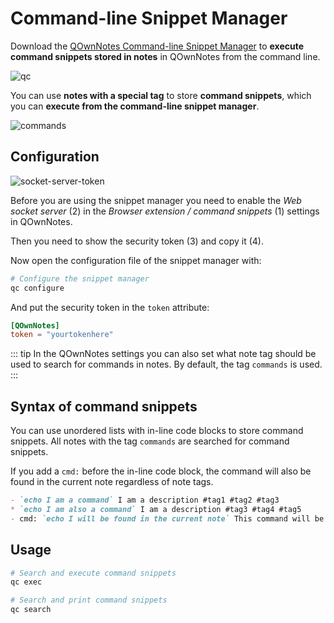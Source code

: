# Command-line Snippet Manager

Download the [QOwnNotes Command-line Snippet Manager](https://github.com/qownnotes/qc/releases) to **execute command snippets stored in notes** in QOwnNotes from the command line.

![qc](/img/qc.png)

You can use **notes with a special tag** to store **command snippets**, which you can **execute from the command-line snippet manager**.

![commands](/img/commands.png)

## Configuration

![socket-server-token](/img/socket-server-token.png)

Before you are using the snippet manager you need to enable the *Web socket server* (2) in the *Browser extension / command snippets* (1) settings in QOwnNotes.

Then you need to show the security token (3) and copy it (4).

Now open the configuration file of the snippet manager with:

```bash
# Configure the snippet manager
qc configure
```

And put the security token in the `token` attribute:

```toml
[QOwnNotes]
token = "yourtokenhere"
```

::: tip
In the QOwnNotes settings you can also set what note tag should be used to search for commands in notes. By default, the tag `commands` is used.
:::

## Syntax of command snippets

You can use unordered lists with in-line code blocks to store command snippets. All notes with the tag `commands` are searched for command snippets.

If you add a `cmd:` before the in-line code block, the command will also be found in the current note regardless of note tags.

```markdown
- `echo I am a command` I am a description #tag1 #tag2 #tag3
* `echo I am also a command` I am a description #tag3 #tag4 #tag5
- cmd: `echo I will be found in the current note` This command will be found in the current note regardless of note tags
```

## Usage

```bash
# Search and execute command snippets
qc exec
```

```bash
# Search and print command snippets
qc search
```
